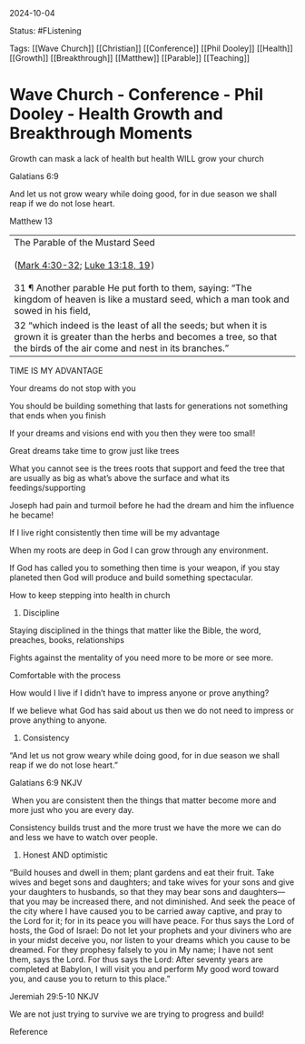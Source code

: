 2024-10-04

Status: #FListening 

Tags: [[Wave Church]] [[Christian]] [[Conference]] [[Phil Dooley]] [[Health]] [[Growth]] [[Breakthrough]] [[Matthew]] [[Parable]] [[Teaching]]

# Wave Church - Conference - Phil Dooley - Health Growth and Breakthrough Moments
Growth can mask a lack of health but health WILL grow your church

  

  

Galatians 6:9

And let us not grow weary while doing good, for in due season we shall reap if we do not lose heart.

  

Matthew 13

|   |
|---|
|The Parable of the Mustard Seed<br><br>([Mark 4:30-32](blb://pericope/nkjv/Mark%204:30-32); [Luke 13:18, 19](blb://pericope/nkjv/Luke%2013:18-19) )<br><br>31 ¶ Another parable He put forth to them, saying: “The kingdom of heaven is like a mustard seed, which a man took and sowed in his field,|
|32 “which indeed is the least of all the seeds; but when it is grown it is greater than the herbs and becomes a tree, so that the birds of the air come and nest in its branches.”|

  

  

  

TIME IS MY ADVANTAGE

  

Your dreams do not stop with you

You should be building something that lasts for generations not something that ends when you finish

  

If your dreams and visions end with you then they were too small!

  

Great dreams take time to grow just like trees

What you cannot see is the trees roots that support and feed the tree that are usually as big as what’s above the surface and what its feedings/supporting

  

Joseph had pain and turmoil before he had the dream and him the influence he became!

  

  

If I live right consistently then time will be my advantage

  

When my roots are deep in God I can grow through any environment.

  

If God has called you to something then time is your weapon, if you stay planeted then God will produce and build something spectacular.

  

  

How to keep stepping into health in church

  

1. Discipline

Staying disciplined in the things that matter like the Bible, the word, preaches, books, relationships

Fights against the mentality of you need more to be more or see more.

Comfortable with the process

  

How would I live if I didn’t have to impress anyone or prove anything?

If we believe what God has said about us then we do not need to impress or prove anything to anyone.

  

  

1. Consistency

“And let us not grow weary while doing good, for in due season we shall reap if we do not lose heart.”

‭‭Galatians‬ ‭6‬:‭9‬ ‭NKJV‬‬

  

 When you are consistent then the things that matter become more and more just who you are every day.

  

Consistency builds trust and the more trust we have the more we can do and less we have to watch over people.

  

  

1. Honest AND optimistic

  

“Build houses and dwell in them; plant gardens and eat their fruit. Take wives and beget sons and daughters; and take wives for your sons and give your daughters to husbands, so that they may bear sons and daughters—that you may be increased there, and not diminished. And seek the peace of the city where I have caused you to be carried away captive, and pray to the Lord for it; for in its peace you will have peace. For thus says the Lord of hosts, the God of Israel: Do not let your prophets and your diviners who are in your midst deceive you, nor listen to your dreams which you cause to be dreamed. For they prophesy falsely to you in My name; I have not sent them, says the Lord. For thus says the Lord: After seventy years are completed at Babylon, I will visit you and perform My good word toward you, and cause you to return to this place.”

‭‭Jeremiah‬ ‭29‬:‭5‬-‭10‬ ‭NKJV‬‬

  

We are not just trying to survive we are trying to progress and build!

Reference